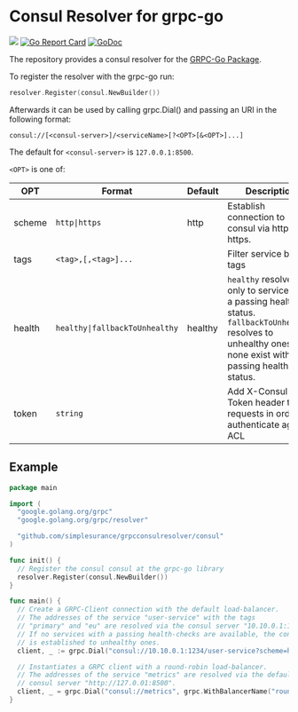 # Consul Resolver for grpc-go
![](https://github.com/simplesurance/grpcconsulresolver/workflows/ci/badge.svg)
[![Go Report Card](https://goreportcard.com/badge/github.com/simplesurance/grpcconsulresolver)](https://goreportcard.com/report/github.com/simplesurance/grpcconsulresolver)
[![GoDoc](https://img.shields.io/badge/godoc-reference-blue.svg)](https://pkg.go.dev/github.com/simplesurance/grpcconsulresolver)

The repository provides a consul resolver for the
[GRPC-Go Package](https://github.com/grpc/grpc-go).

To register the resolver with the grpc-go run:

```go
resolver.Register(consul.NewBuilder())
```

Afterwards it can be used by calling grpc.Dial() and passing an URI in the
following format:

```
consul://[<consul-server>]/<serviceName>[?<OPT>[&<OPT>]...]
```

The default for `<consul-server>` is `127.0.0.1:8500`.

`<OPT>` is one of:

| OPT        | Format                          | Default  | Description                                                                                                                                                      |
|------------|---------------------------------|----------|------------------------------------------------------------------------------------------------------------------------------------------------------------------|
| scheme     | `http\|https`                   | http     | Establish connection to consul via http or https.                                                                                                                |
| tags       | `<tag>,[,<tag>]...`             |          | Filter service by tags                                                                                                                                           |
| health     | `healthy\|fallbackToUnhealthy`  | healthy  | `healthy` resolves only to services with a passing health status.<br>`fallbackToUnhealthy` resolves to unhealthy ones if none exist with passing healthy status. |
| token      | `string`                        |          | Add X-Consul-Token header to requests in order to authenticate against ACL                                                                                       |

## Example

```go
package main

import (
  "google.golang.org/grpc"
  "google.golang.org/grpc/resolver"

  "github.com/simplesurance/grpcconsulresolver/consul"
)

func init() {
  // Register the consul consul at the grpc-go library
  resolver.Register(consul.NewBuilder())
}

func main() {
  // Create a GRPC-Client connection with the default load-balancer.
  // The addresses of the service "user-service" with the tags
  // "primary" and "eu" are resolved via the consul server "10.10.0.1:1234".
  // If no services with a passing health-checks are available, the connection
  // is established to unhealthy ones.
  client, _ := grpc.Dial("consul://10.10.0.1:1234/user-service?scheme=https&tags=primary,eu&health=fallbackToUnhealthy")

  // Instantiates a GRPC client with a round-robin load-balancer.
  // The addresses of the service "metrics" are resolved via the default
  // consul server "http://127.0.01:8500".
  client, _ = grpc.Dial("consul://metrics", grpc.WithBalancerName("round_robin"))
}
```
